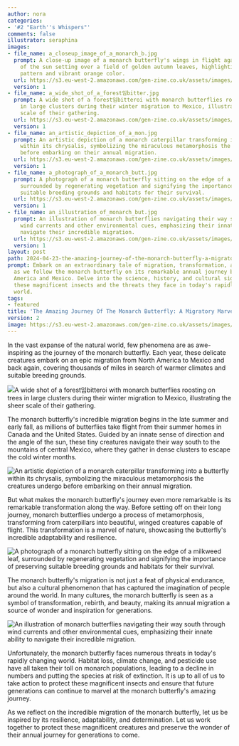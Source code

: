 ```yaml
---
author: nora
categories:
- '#2 "Earth''s Whispers"'
comments: false
illustrator: seraphina
images:
- file_name: a_closeup_image_of_a_monarch_b.jpg
  prompt: A close-up image of a monarch butterfly's wings in flight against a backdrop
    of the sun setting over a field of golden autumn leaves, highlighting the intricate
    pattern and vibrant orange color.
  url: https://s3.eu-west-2.amazonaws.com/gen-zine.co.uk/assets/images/editions/2/the-amazing-journey-of-the-monarch-butterfly-a-migratory-marvel/a_closeup_image_of_a_monarch_b.jpg
  version: 1
- file_name: a_wide_shot_of_a_forest임bitter.jpg
  prompt: A wide shot of a forest임bitteroi with monarch butterflies roosting on trees
    in large clusters during their winter migration to Mexico, illustrating the sheer
    scale of their gathering.
  url: https://s3.eu-west-2.amazonaws.com/gen-zine.co.uk/assets/images/editions/2/the-amazing-journey-of-the-monarch-butterfly-a-migratory-marvel/a_wide_shot_of_a_forest임bitter.jpg
  version: 1
- file_name: an_artistic_depiction_of_a_mon.jpg
  prompt: An artistic depiction of a monarch caterpillar transforming into a butterfly
    within its chrysalis, symbolizing the miraculous metamorphosis the creatures undergo
    before embarking on their annual migration.
  url: https://s3.eu-west-2.amazonaws.com/gen-zine.co.uk/assets/images/editions/2/the-amazing-journey-of-the-monarch-butterfly-a-migratory-marvel/an_artistic_depiction_of_a_mon.jpg
  version: 1
- file_name: a_photograph_of_a_monarch_butt.jpg
  prompt: A photograph of a monarch butterfly sitting on the edge of a milkweed leaf,
    surrounded by regenerating vegetation and signifying the importance of preserving
    suitable breeding grounds and habitats for their survival.
  url: https://s3.eu-west-2.amazonaws.com/gen-zine.co.uk/assets/images/editions/2/the-amazing-journey-of-the-monarch-butterfly-a-migratory-marvel/a_photograph_of_a_monarch_butt.jpg
  version: 1
- file_name: an_illustration_of_monarch_but.jpg
  prompt: An illustration of monarch butterflies navigating their way south through
    wind currents and other environmental cues, emphasizing their innate ability to
    navigate their incredible migration.
  url: https://s3.eu-west-2.amazonaws.com/gen-zine.co.uk/assets/images/editions/2/the-amazing-journey-of-the-monarch-butterfly-a-migratory-marvel/an_illustration_of_monarch_but.jpg
  version: 1
layout: post
path: 2024-04-23-the-amazing-journey-of-the-monarch-butterfly-a-migratory-marvel.md
prompt: Embark on an extraordinary tale of migration, transformation, and survival
  as we follow the monarch butterfly on its remarkable annual journey between North
  America and Mexico. Delve into the science, history, and cultural significance of
  these magnificent insects and the threats they face in today's rapidly changing
  world.
tags:
- featured
title: 'The Amazing Journey Of The Monarch Butterfly: A Migratory Marvel'
version: 2
image: https://s3.eu-west-2.amazonaws.com/gen-zine.co.uk/assets/images/editions/2/the-amazing-journey-of-the-monarch-butterfly-a-migratory-marvel/a_closeup_image_of_a_monarch_b.jpg
---
```

In the vast expanse of the natural world, few phenomena are as awe-inspiring as the journey of the monarch butterfly. Each year, these delicate creatures embark on an epic migration from North America to Mexico and back again, covering thousands of miles in search of warmer climates and suitable breeding grounds.

<img src="https://s3.eu-west-2.amazonaws.com/gen-zine.co.uk/assets/images/editions/2/the-amazing-journey-of-the-monarch-butterfly-a-migratory-marvel/a_wide_shot_of_a_forest임bitter.jpg" alt="A wide shot of a forest임bitteroi with monarch butterflies roosting on trees in large clusters during their winter migration to Mexico, illustrating the sheer scale of their gathering." />

The monarch butterfly's incredible migration begins in the late summer and early fall, as millions of butterflies take flight from their summer homes in Canada and the United States. Guided by an innate sense of direction and the angle of the sun, these tiny creatures navigate their way south to the mountains of central Mexico, where they gather in dense clusters to escape the cold winter months.

<img src="https://s3.eu-west-2.amazonaws.com/gen-zine.co.uk/assets/images/editions/2/the-amazing-journey-of-the-monarch-butterfly-a-migratory-marvel/an_artistic_depiction_of_a_mon.jpg" alt="An artistic depiction of a monarch caterpillar transforming into a butterfly within its chrysalis, symbolizing the miraculous metamorphosis the creatures undergo before embarking on their annual migration." />

But what makes the monarch butterfly's journey even more remarkable is its remarkable transformation along the way. Before setting off on their long journey, monarch butterflies undergo a process of metamorphosis, transforming from caterpillars into beautiful, winged creatures capable of flight. This transformation is a marvel of nature, showcasing the butterfly's incredible adaptability and resilience.

<img src="https://s3.eu-west-2.amazonaws.com/gen-zine.co.uk/assets/images/editions/2/the-amazing-journey-of-the-monarch-butterfly-a-migratory-marvel/a_photograph_of_a_monarch_butt.jpg" alt="A photograph of a monarch butterfly sitting on the edge of a milkweed leaf, surrounded by regenerating vegetation and signifying the importance of preserving suitable breeding grounds and habitats for their survival." />

The monarch butterfly's migration is not just a feat of physical endurance, but also a cultural phenomenon that has captured the imagination of people around the world. In many cultures, the monarch butterfly is seen as a symbol of transformation, rebirth, and beauty, making its annual migration a source of wonder and inspiration for generations.

<img src="https://s3.eu-west-2.amazonaws.com/gen-zine.co.uk/assets/images/editions/2/the-amazing-journey-of-the-monarch-butterfly-a-migratory-marvel/an_illustration_of_monarch_but.jpg" alt="An illustration of monarch butterflies navigating their way south through wind currents and other environmental cues, emphasizing their innate ability to navigate their incredible migration." />

Unfortunately, the monarch butterfly faces numerous threats in today's rapidly changing world. Habitat loss, climate change, and pesticide use have all taken their toll on monarch populations, leading to a decline in numbers and putting the species at risk of extinction. It is up to all of us to take action to protect these magnificent insects and ensure that future generations can continue to marvel at the monarch butterfly's amazing journey.

As we reflect on the incredible migration of the monarch butterfly, let us be inspired by its resilience, adaptability, and determination. Let us work together to protect these magnificent creatures and preserve the wonder of their annual journey for generations to come.

